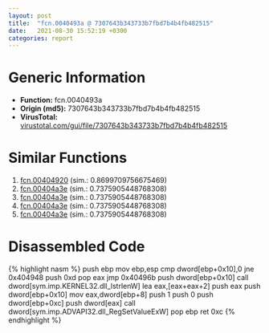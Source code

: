 ```yaml
---
layout: post
title:  "fcn.0040493a @ 7307643b343733b7fbd7b4b4fb482515"
date:   2021-08-30 15:52:19 +0300
categories: report
---
```


# Generic Information
- **Function:** fcn.0040493a
- **Origin (md5):** 7307643b343733b7fbd7b4b4fb482515
- **VirusTotal:** [virustotal.com/gui/file/7307643b343733b7fbd7b4b4fb482515][virustotal_ref]



# Similar Functions

1. [fcn.00404920][similar_1_ref] (sim.: 0.8699709756675469)
2. [fcn.00404a3e][similar_2_ref] (sim.: 0.7375905448768308)
3. [fcn.00404a3e][similar_3_ref] (sim.: 0.7375905448768308)
4. [fcn.00404a3e][similar_4_ref] (sim.: 0.7375905448768308)
5. [fcn.00404a3e][similar_5_ref] (sim.: 0.7375905448768308)


# Disassembled Code

{% highlight nasm %}
push ebp
mov ebp,esp
cmp dword[ebp+0x10],0
jne 0x404948
push 0xd
pop eax
jmp 0x40496b
push dword[ebp+0x10]
call dword[sym.imp.KERNEL32.dll_lstrlenW]
lea eax,[eax+eax+2]
push eax
push dword[ebp+0x10]
mov eax,dword[ebp+8]
push 1
push 0
push dword[ebp+0xc]
push dword[eax]
call dword[sym.imp.ADVAPI32.dll_RegSetValueExW]
pop ebp
ret 0xc
{% endhighlight %}


[similar_1_ref]: /report/fcn.00404920@e16f74a2849182d98050864255e902f8
[similar_2_ref]: /report/fcn.00404a3e@3aa98225e51cbcae2d334c8b6b4ed9fd
[similar_3_ref]: /report/fcn.00404a3e@44a756939733df3681808b122b91651f
[similar_4_ref]: /report/fcn.00404a3e@6e426bd8e348fab7a17ba317fb0f2d87
[similar_5_ref]: /report/fcn.00404a3e@e3d061f479f25b8f541d0905c967999c
[virustotal_ref]: https://www.virustotal.com/gui/file/7307643b343733b7fbd7b4b4fb482515